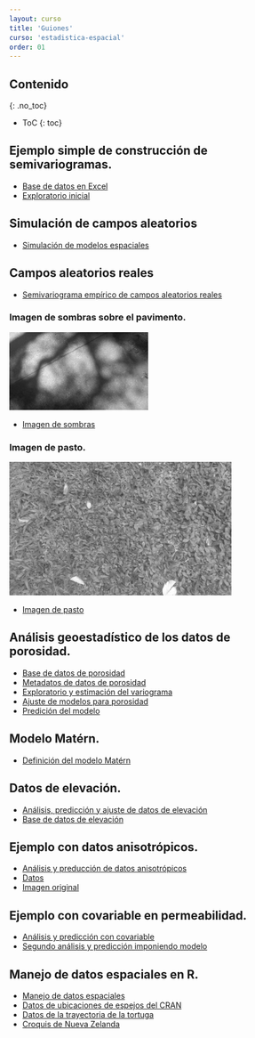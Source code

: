 ```yaml
---
layout: curso
title: 'Guiones'
curso: 'estadistica-espacial'
order: 01
---
```



## Contenido
{: .no_toc}

* ToC
{: toc}

## Ejemplo simple de construcción de semivariogramas.


 - [Base de datos en Excel](./datos/ejemplo_practico.xlsx)
 - [Exploratorio inicial](./guiones/ejemplo_practico.html)


## Simulación de campos aleatorios

 - [Simulación de modelos espaciales](./guiones/campos_aleatorios.html)

## Campos aleatorios reales

  - [Semivariograma empírico de campos aleatorios reales](./guiones/campos_aleatorios_reales.html)

### Imagen de sombras sobre el pavimento.

  ![](./datos/sombras3.png)

  - [Imagen de sombras](./datos/sombras3.png)

### Imagen de pasto.  

  ![](./datos/pasto1.png)

  - [Imagen de pasto](./datos/pasto1.png)

## Análisis geoestadístico de los datos de porosidad.

  - [Base de datos de porosidad](./datos/ZoneA.dat)
  - [Metadatos de datos de porosidad](./datos/ZoneA_metadata.txt)
  - [Exploratorio y estimación del variograma](./guiones/ZonaA.html)
  - [Ajuste de modelos para porosidad](./guiones/ZonaA2.html)
  - [Predición del modelo](./guiones/ZonaA3.html)

## Modelo Matérn.

  - [Definición del modelo Matérn](./guiones/modeloMatern.html)

## Datos de elevación.

  - [Análisis, predicción y ajuste de datos de elevación](./guiones/elevacion3.html)
  - [Base de datos de elevación](./guiones/elevacion2.txt)

## Ejemplo con datos anisotrópicos.

 - [Análisis y preducción de datos anisotrópicos](./guiones/anisotropia1.html)
 - [Datos](./guiones/ejemplo1.csv)
 - [Imagen original](./guiones/anisotropico_BW_rot.png)

## Ejemplo con covariable en permeabilidad.

 - [Análisis y predicción con covariable](./guiones/ZonaA4.html)
 - [Segundo análisis y predicción imponiendo modelo](./guiones/conCovariable.html)


## Manejo de datos espaciales en R.

- [Manejo de datos espaciales](./guiones/tiposDatosEspacialesenR.html)
- [Datos de ubicaciones de espejos del CRAN](./datos/CRAN051001a.txt)
- [Datos de la trayectoria de la tortuga](./datos/seamap105_mod.csv)
- [Croquis de Nueva Zelanda](./datos/auckland_mapgen.dat)


<!---
## Análisis exploratorio de señales de wifi y celular

 - [Base de datos en Excel](./datos/datos_taller.xlsx)
 - [Base de datos en formato .csv](./datos/datos_taller.csv)
 - [Exploratorio inicial](./guiones/explora1.html)


## Trabajo con datos de "science journal app"


 - [Modelo Matérn](./guiones/modeloMatérn.html)

## Simulaciones de campos aleatorios exponencial y gaussiano

 - [Simulaciones](./guiones/simulaciones_exp_gauss.html)

## Campos aleatorios reales

 - [Semivariograma empírico de campos aleatorios reales](./guiones/campos_aleatorios_reales.html)

## Construcción de semivariogramas empíricos

 - [Semivariogramas empíricos](./guiones/elevacion2.html)
 - [Datos de elevación](./guiones/elevacion2.txt)
 - [Base de datos luz](./datos/luz.csv)
 - [Base de datos ruido](./datos/ruido.csv)
 - [Uso de datos de Science Journal App](./guiones/datos_sci_jour.html)

## Análisis exploratorio de datos de porosidad

- [Base de datos de porosidad](./datos/ZoneA.dat)
- [Metadatos de datos de porosidad](./datos/ZoneA_metadata.txt)
- [Exploratorio y estimación del variograma](./guiones/ZonaA.html)

## Simulación de campos aleatorios


 - [Simulación de modelos exponencial y gaussiano](./guiones/simulaciones_exp_gauss.html)
 - [Semivariogramas empíricos](./guiones/simulacionCamposAleatorios.html)

## Estimación y predicción de modelos geoestadísticos

 - [Estimación y predicción](./guiones/elevacion3.html)

## Patrones de puntos

 - [Modelización para patrones de puntos](./guiones/patrones_de_puntos.html)

## Modelo Matérn

- [Modelo Matérn (geoR)](./guiones/modeloMatérn.html)
- [Simulación con el modelo Matérn (RandomFields)](./guiones/simulaciones_matern.html)

## Estimación de modelos

- [Estimación de parámetros del variograma](./guiones/ZonaA2.html)

## Estimación de tamaños de muestra

- [Tamaños muestrales](./guiones/Tam_de_muestra.html)

## Predicción de modelos (Kriging)

- [Predicción de modelos](./guiones/ZonaA3.html)

## Estimación de tamaño de muestra (resultados simulación)

- [Tamaños muestrales](./guiones/TamMuestra.html)

## Ejemplo de elevación

- [Base de datos de elevación](./datos/elevacion2.txt)
- [Modelación de datos de elevación](./guiones/elevacion.html)

## Modelo geoestadístico con covariable(s)

- [Base de datos de produción de trigo](./datos/alliance.txt)
- [Modelación con covariable](./guiones/wheat.html)

## Modelo de patrones de puntos.

- [Base de datos de *Hybanthus prunifolius*](./datos/Hp.csv)
- [Ejemplo de patrones de puntos](./guiones/patrones_de_puntos.html)

## Modelos para datos areales

- [Municipios de Antiquia (dbf)](./datos/municipiosAntioq.dbf)
- [Municipios de Antiquia (prj)](./datos/municipiosAntioq.prj)
- [Municipios de Antiquia (shp)](./datos/municipiosAntioq.shp)
- [Municipios de Antiquia (shx)](./datos/municipiosAntioq.shx)
- [Manejo de datos areales](./guiones/datosAreales2.html)

-->
